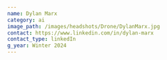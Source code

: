 ```yaml
---
name: Dylan Marx
category: ai
image_path: /images/headshots/Drone/DylanMarx.jpg
contact: https://www.linkedin.com/in/dylan-marx
contact_type: linkedIn
g_year: Winter 2024
---
```

